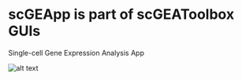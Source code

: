 # scGEApp is part of scGEAToolbox GUIs
Single-cell Gene Expression Analysis App

![alt text](https://www.mathworks.com/matlabcentral/mlc-downloads/downloads/b282868e-8263-496e-b52a-29588685a3c6/b590d970-4886-4bc6-87f2-c07467dea006/images/screenshot.png)
